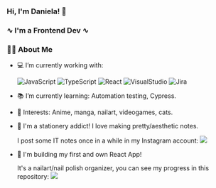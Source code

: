 ### Hi, I'm Daniela! 👋

### ∿ I'm a Frontend Dev ∿

### :woman_technologist: About Me

- :computer: I’m currently working with:

  ![JavaScript](https://badges.aleen42.com/src/javascript.svg) ![TypeScript](https://badges.aleen42.com/src/typescript.svg) ![React](https://badges.aleen42.com/src/react.svg)
  ![VisualStudio](https://badges.aleen42.com/src/visual_studio_code.svg) ![Jira](https://badgen.net/badge/icon/Jira/purple?icon=jira&label) 
  
- :books: I’m currently learning: Automation testing, Cypress.

- :purple_heart: Interests: Anime, manga, nailart, videogames, cats.

- :pencil: I'm a stationery addict! I love making pretty/aesthetic notes.

  I post some IT notes once in a while in my Instagram account: <a href="https://instagram.com/mitsudani"><img src="https://img.shields.io/badge/-@mitsudani-E4405F?style=flat&logo=Instagram&logoColor=white"/></a>

- :nail_care: I'm building my first and own React App!

  It's a nailart/nail polish organizer, you can see my progress in this repository: <a href="https://github.com/mitsudani/tsume-frontend"><img src="https://badgen.net/badge/icon/github?icon=github&label"/></a>



